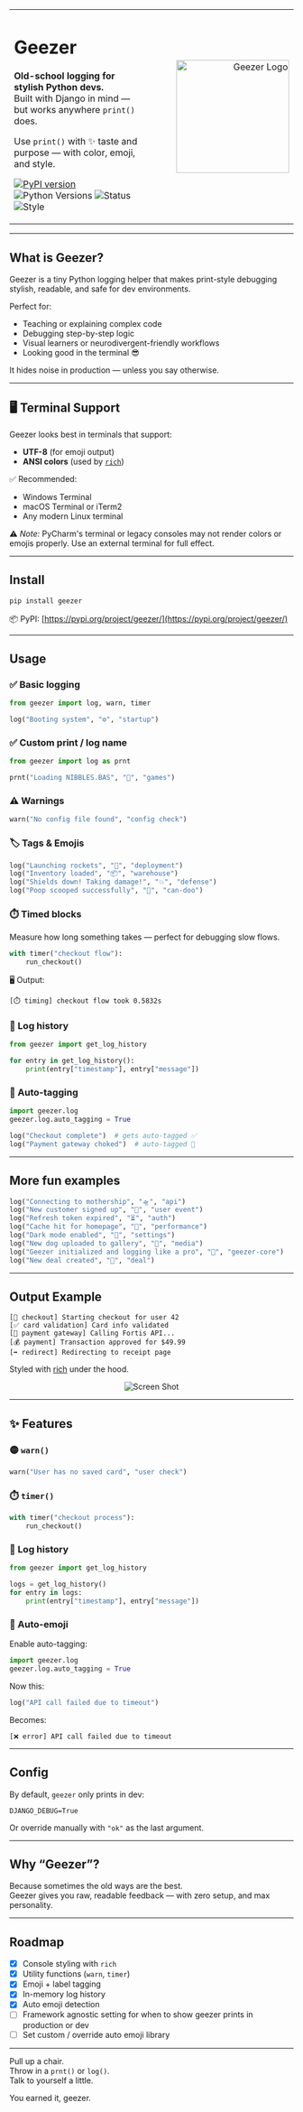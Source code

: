 <table>
<tr>
<td>

# Geezer

**Old-school logging for stylish Python devs.**  
Built with Django in mind — but works anywhere `print()` does.

Use `print()` with ✨ taste and purpose — with color, emoji, and style.

<p>
  <a href="https://pypi.org/project/geezer/"><img src="https://badge.fury.io/py/geezer.svg" alt="PyPI version"></a>
  <img src="https://img.shields.io/pypi/pyversions/geezer.svg" alt="Python Versions">
  <img src="https://img.shields.io/badge/status-stable-brightgreen.svg" alt="Status">
  <img src="https://img.shields.io/badge/log-style%20matters-hotpink.svg" alt="Style">
</p>

</td>
<td align="right" width="250">

<img src="logo.png" alt="Geezer Logo" height="200"/>

</td>
</tr>
</table>

---


## What is Geezer?

Geezer is a tiny Python logging helper that makes print-style debugging stylish, readable, and safe for dev environments.

Perfect for:
- Teaching or explaining complex code
- Debugging step-by-step logic
- Visual learners or neurodivergent-friendly workflows
- Looking good in the terminal 😎

It hides noise in production — unless you say otherwise.

---

## 🖥️ Terminal Support

Geezer looks best in terminals that support:

- **UTF-8** (for emoji output)
- **ANSI colors** (used by [`rich`](https://github.com/Textualize/rich))

✅ Recommended:
- Windows Terminal  
- macOS Terminal or iTerm2  
- Any modern Linux terminal  

⚠️ *Note:* PyCharm's terminal or legacy consoles may not render colors or emojis properly. Use an external terminal for full effect.

---

## Install

```bash
pip install geezer
```

📦 PyPI: [https://pypi.org/project/geezer/](https://pypi.org/project/geezer/)

---

## Usage

### ✅ Basic logging
```python
from geezer import log, warn, timer

log("Booting system", "⚙️", "startup")
```

### ✅ Custom print / log name
```python
from geezer import log as prnt

prnt("Loading NIBBLES.BAS", "🐍", "games")
```

### ⚠️ Warnings
```python
warn("No config file found", "config check")
```

### 🏷️ Tags & Emojis
```python
log("Launching rockets", "🚀", "deployment")
log("Inventory loaded", "📦", "warehouse")
log("Shields down! Taking damage!", "💥", "defense")
log("Poop scooped successfully", "💩", "can-doo")
```

### ⏱️ Timed blocks
Measure how long something takes — perfect for debugging slow flows.

```python
with timer("checkout flow"):
    run_checkout()
```

🖥️ Output:
```
[⏱️ timing] checkout flow took 0.5832s
```


### 🧠 Log history
```python
from geezer import get_log_history

for entry in get_log_history():
    print(entry["timestamp"], entry["message"])
```

### 🤖 Auto-tagging
```python
import geezer.log
geezer.log.auto_tagging = True

log("Checkout complete")  # gets auto-tagged ✅
log("Payment gateway choked")  # auto-tagged 🤮
```

---

## More fun examples

```python
log("Connecting to mothership", "🛸", "api")
log("New customer signed up", "🧍", "user event")
log("Refresh token expired", "⏳", "auth")
log("Cache hit for homepage", "🧠", "performance")
log("Dark mode enabled", "🌚", "settings")
log("New dog uploaded to gallery", "🐶", "media")
log("Geezer initialized and logging like a pro", "🧓", "geezer-core")
log("New deal created", "🛒", "deal")
```

---

## Output Example

```text
[🛒 checkout] Starting checkout for user 42  
[✅ card validation] Card info validated  
[🔌 payment gateway] Calling Fortis API...  
[💰 payment] Transaction approved for $49.99  
[➡️ redirect] Redirecting to receipt page  
```

Styled with [rich](https://github.com/Textualize/rich) under the hood.


<p align="center">
  <img src="screenshot.png" alt="Screen Shot">
</p>



---

## ✨ Features

### 🟡 `warn()`
```python
warn("User has no saved card", "user check")
```

### ⏱️ `timer()`
```python
with timer("checkout process"):
    run_checkout()
```

### 🧠 Log history
```python
from geezer import get_log_history

logs = get_log_history()
for entry in logs:
    print(entry["timestamp"], entry["message"])
```

### 🤖 Auto-emoji
Enable auto-tagging:
```python
import geezer.log
geezer.log.auto_tagging = True
```

Now this:
```python
log("API call failed due to timeout")
```

Becomes:
```text
[❌ error] API call failed due to timeout
```

---

## Config

By default, `geezer` only prints in dev:
```env
DJANGO_DEBUG=True
```

Or override manually with `"ok"` as the last argument.

---

## Why “Geezer”?

Because sometimes the old ways are the best.  
Geezer gives you raw, readable feedback — with zero setup, and max personality.

---

## Roadmap

- [x] Console styling with `rich`  
- [x] Utility functions (`warn`, `timer`)  
- [x] Emoji + label tagging  
- [x] In-memory log history  
- [x] Auto emoji detection  
- [ ] Framework agnostic setting for when to show geezer prints in production or dev
- [ ] Set custom / override auto emoji library

---

Pull up a chair.  
Throw in a `prnt()` or `log()`.  
Talk to yourself a little.

You earned it, geezer.
